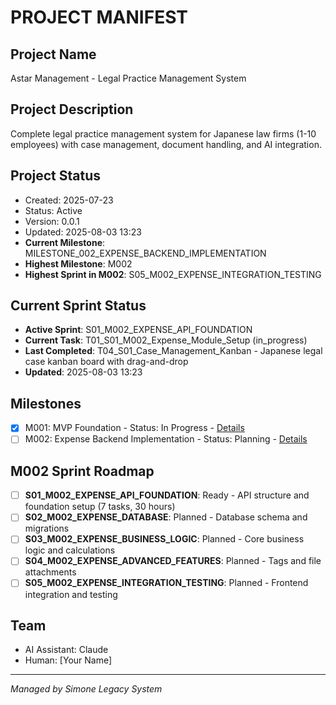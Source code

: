 # PROJECT MANIFEST

## Project Name
Astar Management - Legal Practice Management System

## Project Description
Complete legal practice management system for Japanese law firms (1-10 employees) with case management, document handling, and AI integration.

## Project Status
- Created: 2025-07-23
- Status: Active
- Version: 0.0.1
- Updated: 2025-08-03 13:23
- **Current Milestone**: MILESTONE_002_EXPENSE_BACKEND_IMPLEMENTATION
- **Highest Milestone**: M002
- **Highest Sprint in M002**: S05_M002_EXPENSE_INTEGRATION_TESTING

## Current Sprint Status
- **Active Sprint**: S01_M002_EXPENSE_API_FOUNDATION
- **Current Task**: T01_S01_M002_Expense_Module_Setup (in_progress)
- **Last Completed**: T04_S01_Case_Management_Kanban - Japanese legal case kanban board with drag-and-drop
- **Updated**: 2025-08-03 13:23

## Milestones
- [x] M001: MVP Foundation - Status: In Progress - [Details](02_REQUIREMENTS/MILESTONE_001_MVP_FOUNDATION/MILESTONE_001_milestone_meta.md)
- [ ] M002: Expense Backend Implementation - Status: Planning - [Details](02_REQUIREMENTS/MILESTONE_002_EXPENSE_BACKEND_IMPLEMENTATION/MILESTONE_002_milestone_meta.md)

## M002 Sprint Roadmap
- [ ] **S01_M002_EXPENSE_API_FOUNDATION**: Ready - API structure and foundation setup (7 tasks, 30 hours)
- [ ] **S02_M002_EXPENSE_DATABASE**: Planned - Database schema and migrations
- [ ] **S03_M002_EXPENSE_BUSINESS_LOGIC**: Planned - Core business logic and calculations
- [ ] **S04_M002_EXPENSE_ADVANCED_FEATURES**: Planned - Tags and file attachments
- [ ] **S05_M002_EXPENSE_INTEGRATION_TESTING**: Planned - Frontend integration and testing

## Team
- AI Assistant: Claude
- Human: [Your Name]

---
*Managed by Simone Legacy System*
